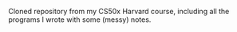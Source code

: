 Cloned repository from my CS50x Harvard course, including all the programs I wrote with some (messy) notes.
